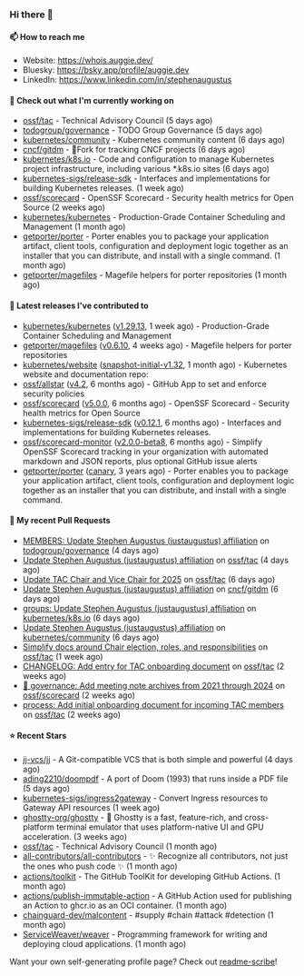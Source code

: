 ### Hi there 👋

#### 📫 How to reach me

- Website: https://whois.auggie.dev/
- Bluesky: https://bsky.app/profile/auggie.dev
- LinkedIn: https://www.linkedin.com/in/stephenaugustus

#### 👷 Check out what I'm currently working on

- [ossf/tac](https://github.com/ossf/tac) - Technical Advisory Council (5 days ago)
- [todogroup/governance](https://github.com/todogroup/governance) - TODO Group Governance (5 days ago)
- [kubernetes/community](https://github.com/kubernetes/community) - Kubernetes community content (6 days ago)
- [cncf/gitdm](https://github.com/cncf/gitdm) - 📜Fork for tracking CNCF projects (6 days ago)
- [kubernetes/k8s.io](https://github.com/kubernetes/k8s.io) - Code and configuration to manage Kubernetes project infrastructure, including various *.k8s.io sites (6 days ago)
- [kubernetes-sigs/release-sdk](https://github.com/kubernetes-sigs/release-sdk) - Interfaces and implementations for building Kubernetes releases. (1 week ago)
- [ossf/scorecard](https://github.com/ossf/scorecard) - OpenSSF Scorecard - Security health metrics for Open Source (2 weeks ago)
- [kubernetes/kubernetes](https://github.com/kubernetes/kubernetes) - Production-Grade Container Scheduling and Management (1 month ago)
- [getporter/porter](https://github.com/getporter/porter) - Porter enables you to package your application artifact, client tools, configuration and deployment logic together as an installer that you can distribute, and install with a single command. (1 month ago)
- [getporter/magefiles](https://github.com/getporter/magefiles) - Magefile helpers for porter repositories (1 month ago)

#### 🔭 Latest releases I've contributed to

- [kubernetes/kubernetes](https://github.com/kubernetes/kubernetes) ([v1.29.13](https://github.com/kubernetes/kubernetes/releases/tag/v1.29.13), 1 week ago) - Production-Grade Container Scheduling and Management
- [getporter/magefiles](https://github.com/getporter/magefiles) ([v0.6.10](https://github.com/getporter/magefiles/releases/tag/v0.6.10), 4 weeks ago) - Magefile helpers for porter repositories
- [kubernetes/website](https://github.com/kubernetes/website) ([snapshot-initial-v1.32](https://github.com/kubernetes/website/releases/tag/snapshot-initial-v1.32), 1 month ago) - Kubernetes website and documentation repo: 
- [ossf/allstar](https://github.com/ossf/allstar) ([v4.2](https://github.com/ossf/allstar/releases/tag/v4.2), 6 months ago) - GitHub App to set and enforce security policies
- [ossf/scorecard](https://github.com/ossf/scorecard) ([v5.0.0](https://github.com/ossf/scorecard/releases/tag/v5.0.0), 6 months ago) - OpenSSF Scorecard - Security health metrics for Open Source
- [kubernetes-sigs/release-sdk](https://github.com/kubernetes-sigs/release-sdk) ([v0.12.1](https://github.com/kubernetes-sigs/release-sdk/releases/tag/v0.12.1), 6 months ago) - Interfaces and implementations for building Kubernetes releases.
- [ossf/scorecard-monitor](https://github.com/ossf/scorecard-monitor) ([v2.0.0-beta8](https://github.com/ossf/scorecard-monitor/releases/tag/v2.0.0-beta8), 6 months ago) - Simplify OpenSSF Scorecard tracking in your organization with automated markdown and JSON reports, plus optional GitHub issue alerts
- [getporter/porter](https://github.com/getporter/porter) ([canary](https://github.com/getporter/porter/releases/tag/canary), 3 years ago) - Porter enables you to package your application artifact, client tools, configuration and deployment logic together as an installer that you can distribute, and install with a single command.

#### 🔨 My recent Pull Requests

- [MEMBERS: Update Stephen Augustus (justaugustus) affiliation](https://github.com/todogroup/governance/pull/372) on [todogroup/governance](https://github.com/todogroup/governance) (4 days ago)
- [Update Stephen Augustus (justaugustus) affiliation](https://github.com/ossf/tac/pull/440) on [ossf/tac](https://github.com/ossf/tac) (4 days ago)
- [Update TAC Chair and Vice Chair for 2025](https://github.com/ossf/tac/pull/436) on [ossf/tac](https://github.com/ossf/tac) (6 days ago)
- [Update Stephen Augustus (justaugustus) affiliation](https://github.com/cncf/gitdm/pull/587) on [cncf/gitdm](https://github.com/cncf/gitdm) (6 days ago)
- [groups: Update Stephen Augustus (justaugustus) affiliation](https://github.com/kubernetes/k8s.io/pull/7688) on [kubernetes/k8s.io](https://github.com/kubernetes/k8s.io) (6 days ago)
- [Update Stephen Augustus (justaugustus) affiliation](https://github.com/kubernetes/community/pull/8252) on [kubernetes/community](https://github.com/kubernetes/community) (6 days ago)
- [Simplify docs around Chair election, roles, and responsibilities](https://github.com/ossf/tac/pull/432) on [ossf/tac](https://github.com/ossf/tac) (1 week ago)
- [CHANGELOG: Add entry for TAC onboarding document](https://github.com/ossf/tac/pull/431) on [ossf/tac](https://github.com/ossf/tac) (2 weeks ago)
- [📖 governance: Add meeting note archives from 2021 through 2024](https://github.com/ossf/scorecard/pull/4482) on [ossf/scorecard](https://github.com/ossf/scorecard) (2 weeks ago)
- [process: Add initial onboarding document for incoming TAC members](https://github.com/ossf/tac/pull/429) on [ossf/tac](https://github.com/ossf/tac) (2 weeks ago)

#### ⭐ Recent Stars

- [jj-vcs/jj](https://github.com/jj-vcs/jj) - A Git-compatible VCS that is both simple and powerful (4 days ago)
- [ading2210/doompdf](https://github.com/ading2210/doompdf) - A port of Doom (1993) that runs inside a PDF file (5 days ago)
- [kubernetes-sigs/ingress2gateway](https://github.com/kubernetes-sigs/ingress2gateway) - Convert Ingress resources to Gateway API resources (1 week ago)
- [ghostty-org/ghostty](https://github.com/ghostty-org/ghostty) - 👻 Ghostty is a fast, feature-rich, and cross-platform terminal emulator that uses platform-native UI and GPU acceleration. (3 weeks ago)
- [ossf/tac](https://github.com/ossf/tac) - Technical Advisory Council (1 month ago)
- [all-contributors/all-contributors](https://github.com/all-contributors/all-contributors) - ✨ Recognize all contributors, not just the ones who push code ✨ (1 month ago)
- [actions/toolkit](https://github.com/actions/toolkit) - The GitHub ToolKit for developing GitHub Actions. (1 month ago)
- [actions/publish-immutable-action](https://github.com/actions/publish-immutable-action) - A GitHub Action used for publishing an Action to ghcr.io as an OCI container.  (1 month ago)
- [chainguard-dev/malcontent](https://github.com/chainguard-dev/malcontent) - #supply #chain #attack #detection (1 month ago)
- [ServiceWeaver/weaver](https://github.com/ServiceWeaver/weaver) - Programming framework for writing and deploying cloud applications. (1 month ago)



Want your own self-generating profile page? Check out [readme-scribe](https://github.com/muesli/readme-scribe)!
